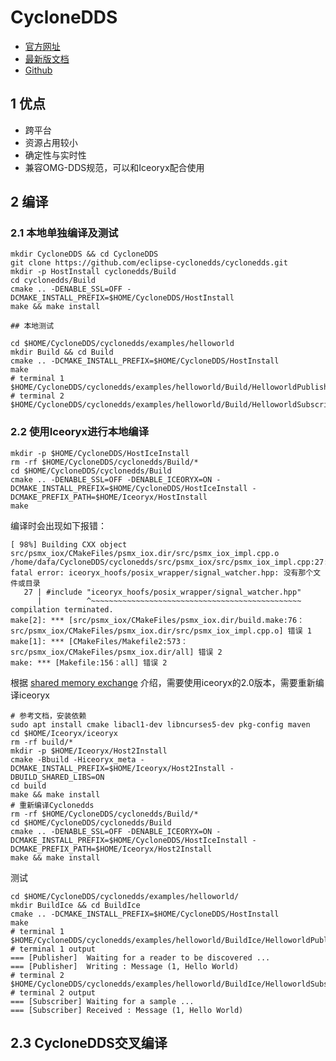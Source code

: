 # CycloneDDS

- [官方网址](https://cyclonedds.io/)
- [最新版文档](https://cyclonedds.io/docs/cyclonedds/latest/)
- [Github](https://github.com/eclipse-cyclonedds/cyclonedds)

## 1 优点

- 跨平台
- 资源占用较小
- 确定性与实时性
- 兼容OMG-DDS规范，可以和Iceoryx配合使用

## 2 编译

### 2.1 本地单独编译及测试

```shell
mkdir CycloneDDS && cd CycloneDDS
git clone https://github.com/eclipse-cyclonedds/cyclonedds.git
mkdir -p HostInstall cyclonedds/Build
cd cyclonedds/Build
cmake .. -DENABLE_SSL=OFF -DCMAKE_INSTALL_PREFIX=$HOME/CycloneDDS/HostInstall
make && make install

## 本地测试

cd $HOME/CycloneDDS/cyclonedds/examples/helloworld
mkdir Build && cd Build
cmake .. -DCMAKE_INSTALL_PREFIX=$HOME/CycloneDDS/HostInstall
make
# terminal 1
$HOME/CycloneDDS/cyclonedds/examples/helloworld/Build/HelloworldPublisher
# terminal 2
$HOME/CycloneDDS/cyclonedds/examples/helloworld/Build/HelloworldSubscriber
```

### 2.2 使用Iceoryx进行本地编译

```shell
mkdir -p $HOME/CycloneDDS/HostIceInstall
rm -rf $HOME/CycloneDDS/cyclonedds/Build/*
cd $HOME/CycloneDDS/cyclonedds/Build
cmake .. -DENABLE_SSL=OFF -DENABLE_ICEORYX=ON -DCMAKE_INSTALL_PREFIX=$HOME/CycloneDDS/HostIceInstall -DCMAKE_PREFIX_PATH=$HOME/Iceoryx/HostInstall
make
```

编译时会出现如下报错：

```shell
[ 98%] Building CXX object src/psmx_iox/CMakeFiles/psmx_iox.dir/src/psmx_iox_impl.cpp.o
/home/dafa/CycloneDDS/cyclonedds/src/psmx_iox/src/psmx_iox_impl.cpp:27:10: fatal error: iceoryx_hoofs/posix_wrapper/signal_watcher.hpp: 没有那个文件或目录
   27 | #include "iceoryx_hoofs/posix_wrapper/signal_watcher.hpp"
      |          ^~~~~~~~~~~~~~~~~~~~~~~~~~~~~~~~~~~~~~~~~~~~~~~~
compilation terminated.
make[2]: *** [src/psmx_iox/CMakeFiles/psmx_iox.dir/build.make:76：src/psmx_iox/CMakeFiles/psmx_iox.dir/src/psmx_iox_impl.cpp.o] 错误 1
make[1]: *** [CMakeFiles/Makefile2:573：src/psmx_iox/CMakeFiles/psmx_iox.dir/all] 错误 2
make: *** [Makefile:156：all] 错误 2
```

根据 [shared memory exchange](https://cyclonedds.io/docs/cyclonedds/latest/shared_memory/shared_memory.html#shared-memory-exchange) 介绍，需要使用iceoryx的2.0版本，需要重新编译iceoryx

```shell
# 参考文档，安装依赖
sudo apt install cmake libacl1-dev libncurses5-dev pkg-config maven
cd $HOME/Iceoryx/iceoryx
rm -rf build/*
mkdir -p $HOME/Iceoryx/Host2Install
cmake -Bbuild -Hiceoryx_meta -DCMAKE_INSTALL_PREFIX=$HOME/Iceoryx/Host2Install -DBUILD_SHARED_LIBS=ON
cd build
make && make install
# 重新编译Cyclonedds
rm -rf $HOME/CycloneDDS/cyclonedds/Build/*
cd $HOME/CycloneDDS/cyclonedds/Build
cmake .. -DENABLE_SSL=OFF -DENABLE_ICEORYX=ON -DCMAKE_INSTALL_PREFIX=$HOME/CycloneDDS/HostIceInstall -DCMAKE_PREFIX_PATH=$HOME/Iceoryx/Host2Install
make && make install
```
测试

```shell
cd $HOME/CycloneDDS/cyclonedds/examples/helloworld/
mkdir BuildIce && cd BuildIce
cmake .. -DCMAKE_INSTALL_PREFIX=$HOME/CycloneDDS/HostInstall
make
# terminal 1
$HOME/CycloneDDS/cyclonedds/examples/helloworld/BuildIce/HelloworldPublisher
# terminal 1 output
=== [Publisher]  Waiting for a reader to be discovered ...
=== [Publisher]  Writing : Message (1, Hello World)
# terminal 2
$HOME/CycloneDDS/cyclonedds/examples/helloworld/BuildIce/HelloworldSubscriber
# terminal 2 output
=== [Subscriber] Waiting for a sample ...
=== [Subscriber] Received : Message (1, Hello World)
```

## 2.3 CycloneDDS交叉编译

